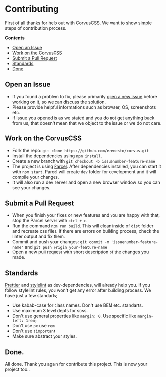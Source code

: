 # Contributing

First of all thanks for help out with CorvusCSS. We want to show simple steps of contribution process.

**Contents**

- [Open an Issue](#open-an-issue)
- [Work on the CorvusCSS](#work-on-the-corvuscss)
- [Submit a Pull Request](#submit-a-pull-request)
- [Standards](#standards)
- [Done](#done)

## Open an Issue

- If you found a problem to fix, please primarily [open a new issue](https://github.com/erenesto/corvus/issues/new) before working on it, so we can discuss the solution.
- Please provide helpful informations such as browser, OS, screenshots etc.
- If issue you opened is as we stated and you do not get anything back from us, that doesn't mean that we object to the issue or we do not care.

## Work on the CorvusCSS

- Fork the repo: `git clone https://github.com/erenesto/corvus.git`
- Install the dependencies using `npm install`.
- Create a new branch with `git checkout -b issuenumber-feature-name`
- The project is using [Parcel](https://parceljs.org/). After dependencies installed, you can start it with `npm start`. Parcel will create `dev` folder for development and it will compile your changes.
- It will also run a dev server and open a new browser window so you can see your changes.

## Submit a Pull Request

- When you finish your fixes or new features and you are happy with that, stop the Parcel server with `ctrl + c`.
- Run the command `npm run build`. This will clean inside of `dist` folder and recreate css files. If there are errors on building process, check the linter output and fix them.
- Commit and push your changes: `git commit -m 'issuenumber-feature-name'` and `git push origin your-feature-name`
- Open a new pull request with short description of the changes you made.

## Standards

[Prettier](https://prettier.io/) and [stylelint](https://stylelint.io/) as dev-dependencies, will already help you. If you follow stylelint rules, you won't get any error after building process. We have just a few standarts;

- Use kabab-case for class names. Don't use BEM etc. standarts.
- Use maximum 3 level depts for scss.
- Don't use general properties like `margin: 0`. Use specific like `margin-left: 1rem;`
- Don't use `px` use `rem`
- Don't use `!important`
- Make sure abstract your styles.

## Done.

All done. Thank you again for contribute this project. This is now your project too..
